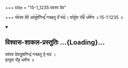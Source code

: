 +++
title = "15-1_1235 पवस्व देव"

+++
प꣡व꣢स्व दे꣣व꣡ आ꣢यु꣣ष꣡गिन्द्रं꣢꣯ गच्छतु ते꣣ म꣡दः꣢। वा꣣यु꣡मा रो꣢꣯ह꣣ ध꣡र्म꣢णा ॥ 15-1:1235 ॥

<div class="js_include" newlevelforh1="2" title="विश्वास-शाकल-प्रस्तुतिः" unfilled url="/vedAH_Rk/shAkalam/saMhitA/vishvAsa-prastutiH/09/063/22_pavasva_devAyuShagindraM.md">
<details open><summary><h2>विश्वास-शाकल-प्रस्तुतिः ...{Loading}...</h2></summary>


पव॑स्व देवायु॒षगिन्द्रं॑ गच्छतु ते॒ मदः॑ ।  
वा॒युमा रो॑ह॒ धर्म॑णा ॥

</details>
</div>